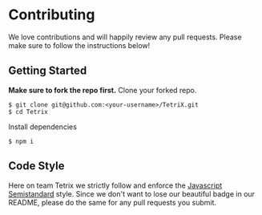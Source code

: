 # Contributing

We love contributions and will happily review any pull requests. Please make sure to follow the instructions below!

## Getting Started

**Make sure to fork the repo first.** 
Clone your forked repo. 

```
$ git clone git@github.com:<your-username>/TetriX.git
$ cd Tetrix
```

Install dependencies

```
$ npm i
```

## Code Style

Here on team Tetrix we strictly follow and enforce the [Javascript Semistandard](https://github.com/flet/semistandard) style.  Since we don't want to lose our beautiful badge in our README, please do the same for any pull requests you submit.


